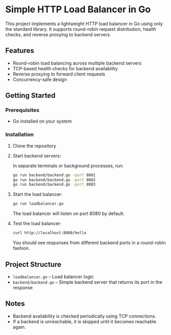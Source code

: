 # Simple HTTP Load Balancer in Go

This project implements a lightweight HTTP load balancer in Go using only the standard library. It supports round-robin request distribution, health checks, and reverse proxying to backend servers.

## Features

- Round-robin load balancing across multiple backend servers
- TCP-based health checks for backend availability
- Reverse proxying to forward client requests
- Concurrency-safe design

## Getting Started

### Prerequisites

- Go installed on your system

### Installation

1. Clone the repository

2. Start backend servers:

   In separate terminals or background processes, run:

   ```bash
   go run backend/backend.go -port 8081
   go run backend/backend.go -port 8082
   go run backend/backend.go -port 8083
   ```

3. Start the load balancer:

   ```bash
   go run loadbalancer.go
   ```

   The load balancer will listen on port 8080 by default.

4. Test the load balancer:

   ```bash
   curl http://localhost:8080/hello
   ```

   You should see responses from different backend ports in a round-robin fashion.

## Project Structure

- `loadbalancer.go` – Load balancer logic
- `backend/backend.go` – Simple backend server that returns its port in the response

## Notes

- Backend availability is checked periodically using TCP connections.
- If a backend is unreachable, it is skipped until it becomes reachable again.
